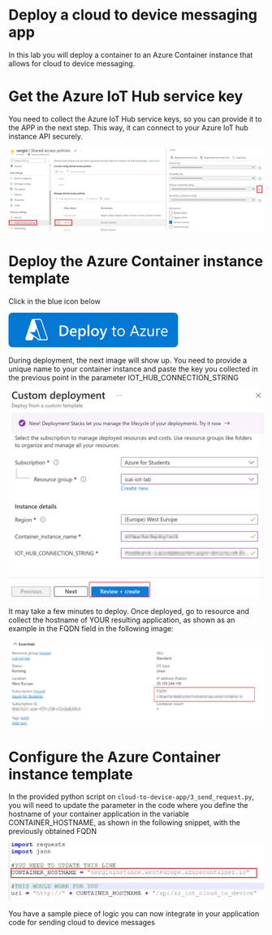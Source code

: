 # Deploy a cloud to device messaging app


In this lab you will deploy a container to an Azure Container instance that allows for cloud to device messaging. 

# Get the Azure IoT Hub service key

You need to collect the Azure IoT Hub service keys, so you can provide it to the APP in the next step. This way, it can connect to your Azure IoT hub instance API securely. 

![Lab diagram](../images/cloud_to_device_1.jpg "Header Image")

# Deploy the Azure Container instance template 

Click in the blue icon below

[![Deploy To Azure](https://raw.githubusercontent.com/Azure/azure-quickstart-templates/master/1-CONTRIBUTION-GUIDE/images/deploytoazure.svg?sanitize=true)](https://portal.azure.com/#create/Microsoft.Template/uri/https%3A%2F%2Fraw.githubusercontent.com%2FSeryioGonzalez%2FAzure_IoT_Lab%2Fmaster%2Fcloud-to-device-app%2Faci_template.json) 

During deployment, the next image will show up.
You need to provide a unique name to your container instance and paste the key you collected in the previous point in the parameter IOT_HUB_CONNECTION_STRING

![Lab diagram](../images/customDeployment.png "Header Image")

It may take a few minutes to deploy. Once deployed, go to resource and collect the hostname of YOUR resulting application, as shown as an example in the FQDN field in the following image:

![Lab diagram](../images/fqdn.png "Header Image")


# Configure the Azure Container instance template 

In the provided python script on `cloud-to-device-app/3_send_request.py`, you will need to update the parameter in the code where you define the hostname of your container application in the variable CONTAINER_HOSTNAME, as shown in the following snippet, with the previously obtained FQDN

![Lab diagram](../images/cloud_to_device_4.jpg "Header Image")

You have a sample piece of logic you can now integrate in your application code for sending cloud to device messages

